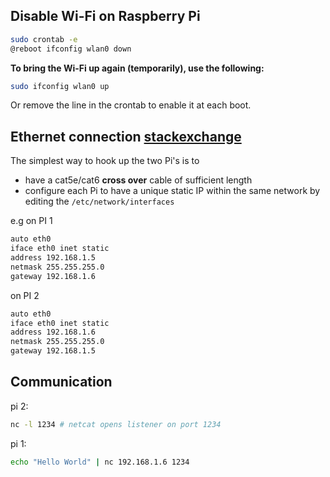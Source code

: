 ## Disable Wi-Fi on Raspberry Pi
```bash
sudo crontab -e
@reboot ifconfig wlan0 down
```

**To bring the Wi-Fi up again (temporarily), use the following:**  
```bash
sudo ifconfig wlan0 up
```
Or remove the line in the crontab to enable it at each boot.


## Ethernet connection [stackexchange](https://raspberrypi.stackexchange.com/questions/55762/connecting-two-raspberry-pis-via-ethernet)
The simplest way to hook up the two Pi's is to

- have a cat5e/cat6 **cross over** cable of sufficient length
- configure each Pi to have a unique static IP within the same network by editing the `/etc/network/interfaces`

e.g on PI 1

```bash
auto eth0
iface eth0 inet static
address 192.168.1.5
netmask 255.255.255.0
gateway 192.168.1.6
```

on PI 2

```bash
auto eth0
iface eth0 inet static
address 192.168.1.6
netmask 255.255.255.0
gateway 192.168.1.5
```


## Communication

pi 2:
```bash
nc -l 1234 # netcat opens listener on port 1234
```

pi 1:
```bash
echo "Hello World" | nc 192.168.1.6 1234
```

